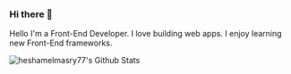 ### Hi there 👋
Hello I'm a Front-End Developer. I love building web apps. I enjoy learning new Front-End frameworks.

<!--
**heshamelmasry77/heshamelmasry77** is a ✨ _special_ ✨ repository because its `README.md` (this file) appears on your GitHub profile.

Here are some ideas to get you started:

- 🔭 I’m currently working on ...
- 🌱 I’m currently learning ...
- 👯 I’m looking to collaborate on ...
- 🤔 I’m looking for help with ...
- 💬 Ask me about ...
- 📫 How to reach me: ...
- 😄 Pronouns: ...
- ⚡ Fun facts:
-->

<img align="left" alt="heshamelmasry77's Github Stats" src="https://github-readme-stats.vercel.app/api?username=heshamelmasry77&show_icons=true&hide_border=true" />




